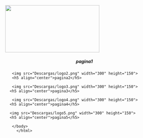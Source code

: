 <html>
  <head>
    <title>COCINANDO</title>
  </head>
    <body>
      <img src="Descargas/logo.png" width="300" height="150">
      <h5 align="center">pagina1</h5>
      
       <img src="Descargas/logo2.png" width="300" height="150"> 
       <h5 align="center">pagina2</h5>
       
       <img src="Descargas/logo3.png" width="300" height="150">
      <h5 align="center">pagina3</h5>
      
       <img src="Descargas/logo4.png" width="300" height="150">
      <h5 align="center">pagina4</h5>
      
      <img src="Descargas/logo5.png" width="300" height="150">
      <h5 align="center">pagina5</h5>
  
       </body>
         </html>
         
